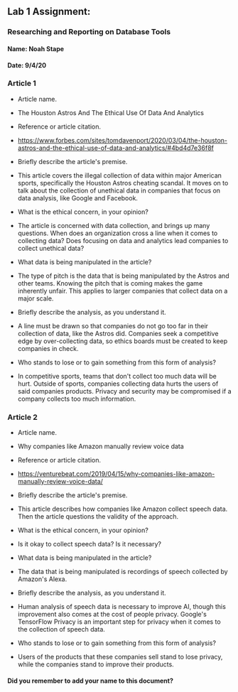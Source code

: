 ## Lab 1 Assignment:
### Researching and Reporting on Database Tools
#### Name: Noah Stape
#### Date: 9/4/20

### Article 1
 -  Article name.
 - The Houston Astros And The Ethical Use Of Data And Analytics

-  Reference or article citation.
 - https://www.forbes.com/sites/tomdavenport/2020/03/04/the-houston-astros-and-the-ethical-use-of-data-and-analytics/#4bd4d7e36f8f

- Briefly describe the article's premise.
 - This article covers the illegal collection of data within major American sports, specifically the Houston Astros cheating scandal. It moves on to talk about the collection of unethical data in companies that focus on data analysis, like Google and Facebook.

- What is the ethical concern, in your opinion?
 - The article is concerned with data collection, and brings up many questions. When does an organization cross a line when it comes to collecting data? Does focusing on data and analytics lead companies to collect unethical data?

- What data is being manipulated in the article?
 - The type of pitch is the data that is being manipulated by the Astros and other teams. Knowing the pitch that is coming makes the game inherently unfair. This applies to larger companies that collect data on a major scale.

- Briefly describe the analysis, as you understand it.
 - A line must be drawn so that companies do not go too far in their collection of data, like the Astros did. Companies seek a competitive edge by over-collecting data, so ethics boards must be created to keep companies in check.

- Who stands to lose or to gain something from this form of analysis?
 - In competitive sports, teams that don't collect too much data will be hurt. Outside of sports, companies collecting data hurts the users of said companies products. Privacy and security may be compromised if a company collects too much information.


### Article 2
 -  Article name.
 - Why companies like Amazon manually review voice data

-  Reference or article citation.
 - https://venturebeat.com/2019/04/15/why-companies-like-amazon-manually-review-voice-data/

- Briefly describe the article's premise.
 - This article describes how companies like Amazon collect speech data. Then the article questions the validity of the approach.

- What is the ethical concern, in your opinion?
 - Is it okay to collect speech data? Is it necessary?

- What data is being manipulated in the article?
 - The data that is being manipulated is recordings of speech collected by Amazon's Alexa.

- Briefly describe the analysis, as you understand it.
 - Human analysis of speech data is necessary to improve AI, though this improvement also comes at the cost of people privacy. Google's TensorFlow Privacy is an important step for privacy when it comes to the collection of speech data.

- Who stands to lose or to gain something from this form of analysis?
 - Users of the products that these companies sell stand to lose privacy, while the companies stand to improve their products.



#### Did you remember to add your name to this document?
